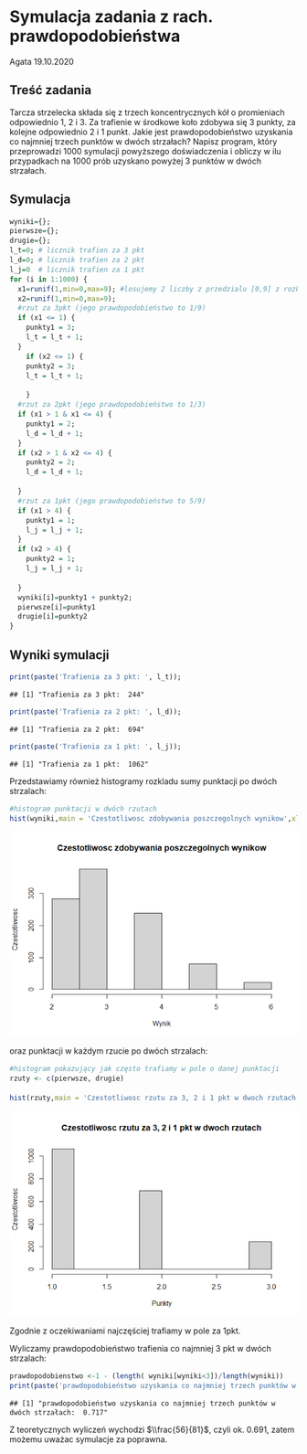 Symulacja zadania z rach. prawdopodobieństwa
================
Agata
19.10.2020

## Treść zadania

Tarcza strzelecka składa się z trzech koncentrycznych kół o promieniach
odpowiednio 1, 2 i 3. Za trafienie w środkowe koło zdobywa się 3 punkty,
za kolejne odpowiednio 2 i 1 punkt. Jakie jest prawdopodobieństwo
uzyskania co najmniej trzech punktów w dwóch strzałach? Napisz program,
który przeprowadzi 1000 symulacji powyższego doświadczenia i obliczy w
ilu przypadkach na 1000 prób uzyskano powyżej 3 punktów w dwóch
strzałach.

## Symulacja

``` r
wyniki={};
pierwsze={};
drugie={};
l_t=0; # licznik trafien za 3 pkt
l_d=0; # licznik trafien za 2 pkt
l_j=0  # licznik trafien za 1 pkt
for (i in 1:1000) {
  x1=runif(1,min=0,max=9); #losujemy 2 liczby z przedzialu [0,9] z rozkladu jednostajnego
  x2=runif(1,min=0,max=9);
  #rzut za 3pkt (jego prawdopodobieństwo to 1/9)
  if (x1 <= 1) {
    punkty1 = 3;
    l_t = l_t + 1;
  }
    if (x2 <= 1) {
    punkty2 = 3;
    l_t = l_t + 1;
      
    }
  #rzut za 2pkt (jego prawdopodobieństwo to 1/3)
  if (x1 > 1 & x1 <= 4) {
    punkty1 = 2;
    l_d = l_d + 1;
  }
  if (x2 > 1 & x2 <= 4) {
    punkty2 = 2;
    l_d = l_d + 1;
    
  }
  #rzut za 1pkt (jego prawdopodobieństwo to 5/9)
  if (x1 > 4) {
    punkty1 = 1;
    l_j = l_j + 1;
  }
  if (x2 > 4) {
    punkty2 = 1;
    l_j = l_j + 1;
    
  }
  wyniki[i]=punkty1 + punkty2;
  pierwsze[i]=punkty1
  drugie[i]=punkty2
} 
```

## Wyniki symulacji

``` r
print(paste('Trafienia za 3 pkt: ', l_t));
```

    ## [1] "Trafienia za 3 pkt:  244"

``` r
print(paste('Trafienia za 2 pkt: ', l_d));
```

    ## [1] "Trafienia za 2 pkt:  694"

``` r
print(paste('Trafienia za 1 pkt: ', l_j));
```

    ## [1] "Trafienia za 1 pkt:  1062"

Przedstawiamy również histogramy rozkladu sumy punktacji po dwóch
strzalach:

``` r
#histogram punktacji w dwóch rzutach
hist(wyniki,main = 'Czestotliwosc zdobywania poszczegolnych wynikow',xlab = 'Wynik', ylab = 'Czestotliwosc')
```

![](symulacja_zad_prawdop_files/figure-gfm/unnamed-chunk-3-1.png)<!-- -->

oraz punktacji w każdym rzucie po dwóch strzalach:

``` r
#histogram pokazujący jak często trafiamy w pole o danej punktacji
rzuty <- c(pierwsze, drugie)

hist(rzuty,main = 'Czestotliwosc rzutu za 3, 2 i 1 pkt w dwoch rzutach',xlab = 'Punkty', ylab = 'Czestotliwosc')
```

![](symulacja_zad_prawdop_files/figure-gfm/unnamed-chunk-4-1.png)<!-- -->

Zgodnie z oczekiwaniami najczęściej trafiamy w pole za 1pkt.

Wyliczamy prawdopodobieństwo trafienia co najmniej 3 pkt w dwóch
strzalach:

``` r
prawdopodobienstwo <-1 - (length( wyniki[wyniki<3])/length(wyniki))
print(paste('prawdopodobieństwo uzyskania co najmniej trzech punktów w dwóch strzałach: ', prawdopodobienstwo));
```

    ## [1] "prawdopodobieństwo uzyskania co najmniej trzech punktów w dwóch strzałach:  0.717"

Z teoretycznych wyliczeń wychodzi $\\frac{56}{81}$, czyli ok. 0.691,
zatem możemu uważac symulacje za poprawna.

